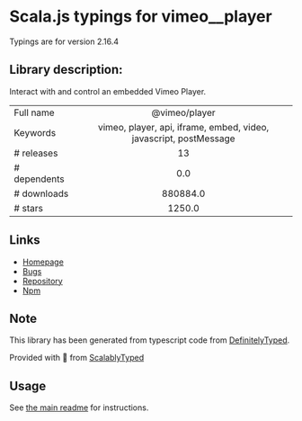
# Scala.js typings for vimeo__player

Typings are for version 2.16.4

## Library description:
Interact with and control an embedded Vimeo Player.

|                    |                 |
| ------------------ | :-------------: |
| Full name          | @vimeo/player |
| Keywords           | vimeo, player, api, iframe, embed, video, javascript, postMessage |
| # releases         | 13 |
| # dependents       | 0.0 |
| # downloads        | 880884.0 |
| # stars            | 1250.0 |

## Links
- [Homepage](https://github.com/vimeo/player.js#readme)
- [Bugs](https://github.com/vimeo/player.js/issues)
- [Repository](https://github.com/vimeo/player.js)
- [Npm](https://www.npmjs.com/package/%40vimeo%2Fplayer)
    


## Note
This library has been generated from typescript code from [DefinitelyTyped](https://definitelytyped.org).

Provided with :purple_heart: from [ScalablyTyped](https://github.com/oyvindberg/ScalablyTyped)

## Usage
See [the main readme](../../readme.md) for instructions.


